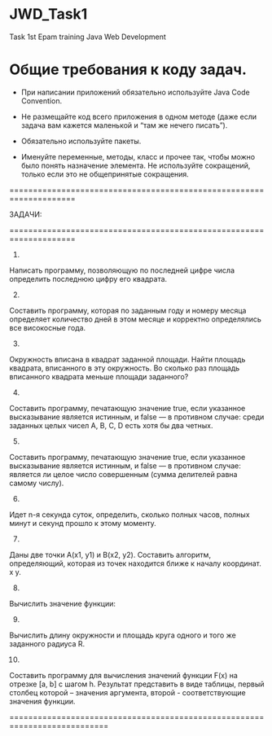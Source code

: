# JWD_Task1
Task 1st Epam training Java Web Development 

Общие требования к коду задач.
===================================================================
   
- При написании приложений обязательно используйте Java
Code Convention.
     
- Не размещайте код всего приложения в одном методе (даже
если задача вам кажется маленькой и “там же нечего писать”).

- Обязательно используйте пакеты.

- Именуйте переменные, методы, класс и прочее так, чтобы
можно было понять назначение элемента. Не используйте сокращений, только если
это не общепринятые сокращения.

====================================================================

ЗАДАЧИ:

====================================================================

1.      
Написать программу, позволяющую по последней цифре числа
определить последнюю цифру его квадрата.

2.      
Составить программу, которая по заданным году и номеру
месяца определяет количество дней в этом месяце и корректно определялись все високосные
года.

3.      
Окружность вписана в квадрат заданной площади. Найти
площадь квадрата, вписанного в эту окружность. Во сколько раз площадь
вписанного квадрата меньше площади заданного?

4.      
Составить программу, печатающую значение true, если
указанное высказывание является истинным, и false — в противном случае: среди
заданных целых чисел А, В, С, D есть хотя бы два четных.

5.      
Составить программу, печатающую значение true, если
указанное высказывание является истинным, и false — в противном случае: является
ли целое число совершенным (сумма делителей равна самому числу).

6.      
Идет n-я секунда суток, определить, сколько полных часов,
полных минут и секунд прошло к этому моменту.

7.      
Даны две точки А(х1, у1) и В(х2, у2). Составить алгоритм,
определяющий, которая из точек находится ближе к началу координат. x y.

8.      
Вычислить значение функции:

9.      
Вычислить длину окружности и площадь круга одного и того
же заданного радиуса R.



10.  
Составить программу для вычисления значений функции F(x)
на отрезке [а, b] с шагом h. Результат представить в виде таблицы, первый
столбец которой – значения аргумента, второй - соответствующие значения
функции.

===========================================================================


 




 



 



 



 



 



 
